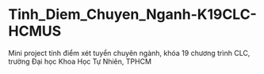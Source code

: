 # Tinh_Diem_Chuyen_Nganh-K19CLC-HCMUS
 Mini project tính điểm xét tuyển chuyên ngành, khóa 19 chương trình CLC, trường Đại học Khoa Học Tự Nhiên, TPHCM
